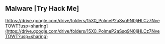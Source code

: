 ## Malware [Try Hack Me]

[https://drive.google.com/drive/folders/15X0_PolmeP2aSsq9N0IjHLCz7NveTOWT?usp=sharing](https://drive.google.com/drive/folders/15X0_PolmeP2aSsq9N0IjHLCz7NveTOWT?usp=sharing)
